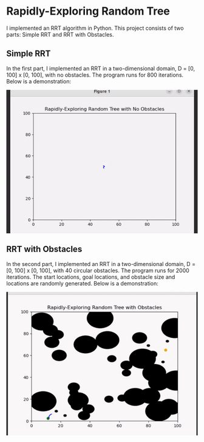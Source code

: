 # Rapidly-Exploring Random Tree
I implemented an RRT algorithm in Python. This project consists of two parts: Simple RRT and RRT with Obstacles.

## Simple RRT
In the first part, I implemented an RRT in a two-dimensional domain, D = [0, 100] x [0, 100], with no obstacles. The program runs for 800 iterations. Below is a demonstration:

<p align="center">
    <img align="center" src="https://github.com/r-shima/rrt/blob/main/images/simple_rrt.gif">
</p>

## RRT with Obstacles
In the second part, I implemented an RRT in a two-dimensional domain, D = [0, 100] x [0, 100], with 40 circular obstacles. The program runs for 2000 iterations. The start locations, goal locations, and obstacle size and locations are randomly generated. Below is a demonstration:

<p align="center">
    <img align="center" src="https://github.com/r-shima/rrt/blob/main/images/rrt_with_obstacles.gif">
</p>